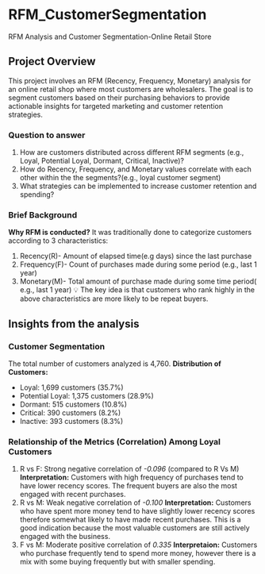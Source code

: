 # RFM_CustomerSegmentation
RFM Analysis and Customer Segmentation-Online Retail Store

## Project Overview
This project involves an RFM (Recency, Frequency, Monetary) analysis for an online retail shop where most customers are wholesalers. The goal is to segment customers based on their purchasing behaviors to provide actionable insights for targeted marketing and customer retention strategies.

### Question to answer
1. How are customers distributed across different RFM segments (e.g., Loyal, Potential Loyal, Dormant, Critical, Inactive)?
2. How do Recency, Frequency, and Monetary values correlate with each other within the the segments?(e.g., loyal customer segment)
3. What strategies can be implemented to increase customer retention and spending?
   
### Brief Background
**Why RFM is conducted?**
It was traditionally done to categorize customers according to 3 characteristics:
1. Recency(R)- Amount of elapsed time(e.g days) since the last purchase
2. Frequency(F)- Count of purchases made during some period (e.g., last 1 year)
3. Monetary(M)- Total amount of purchase made during some time period( e.g., last 1 year)
💡 The key idea is that customers who rank highly in the above characteristics are more likely to be repeat buyers.

## Insights from the analysis
### Customer Segmentation
The total number of customers analyzed is 4,760.
**Distribution of Customers:**
* Loyal: 1,699 customers (35.7%)
* Potential Loyal: 1,375 customers (28.9%)
* Dormant: 515 customers (10.8%)
* Critical: 390 customers (8.2%)
* Inactive: 393 customers (8.3%)

### Relationship of the Metrics (Correlation) Among Loyal Customers
1. R vs F: Strong negative correlation of *-0.096* (compared to R Vs M) 
**Interpretation:** Customers with high frequency of purchases tend to have lower recency scores. The frequent buyers are also the most engaged with recent purchases.
2. R vs M: Weak negative correlation of *-0.100*
**Interpretation:** Customers who have spent more money tend to have slightly lower recency scores therefore somewhat likely to have made recent purchases. This is a good indication because the most valuable customers are still actively engaged with the business.
3. F vs M: Moderate positive correlation of *0.335*
**Interpretaion:** Customers who purchase frequently tend to spend more money, however there is a mix with some buying frequently but with smaller spending.


    
